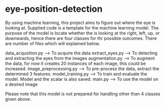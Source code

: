 # eye-position-detection
By using machine learning, this project aims to figure out where the eye is looking at.
Supplied code is a template for the machine learning model. The purpose of the model is locate whether the is looking at the right, left, up, or downwards, hence there are four classes for thr possible outcomes.
There are number of files which will explained below.

data_acqusition.py --> To acquire the data
extract_eyes.py --> To detecting and extracting the eyes from the images
augmentation.py --> To augment the data, for now it creates 20 instances of each image, this could be increased.
image_preprocessing.py --> To pre-process the data, extract the determined 3 features.
model_training.py --> To train and evaluate the model. Model and the scalar is also saved.
main.py --> To use the model on a desired image

Please note that this model is not prepared for handling other than 4 classes given above. 

